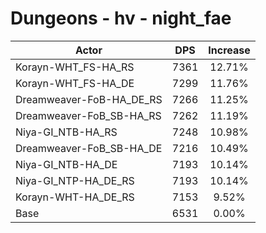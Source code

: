# Dungeons - hv - night_fae
| Actor | DPS | Increase |
|---|:---:|:---:|
|Korayn-WHT_FS-HA_RS|7361|12.71%|
|Korayn-WHT_FS-HA_DE|7299|11.76%|
|Dreamweaver-FoB-HA_DE_RS|7266|11.25%|
|Dreamweaver-FoB_SB-HA_RS|7262|11.19%|
|Niya-GI_NTB-HA_RS|7248|10.98%|
|Dreamweaver-FoB_SB-HA_DE|7216|10.49%|
|Niya-GI_NTB-HA_DE|7193|10.14%|
|Niya-GI_NTP-HA_DE_RS|7193|10.14%|
|Korayn-WHT-HA_DE_RS|7153|9.52%|
|Base|6531|0.00%|
